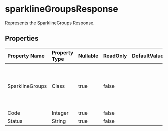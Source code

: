 # **sparklineGroupsResponse**

Represents the SparklineGroups Response. 

## **Properties**

| Property Name | Property Type | Nullable |  ReadOnly | DefaultValue | Description | 
| :- | :- | :- |:- |  :- | :- |
|SparklineGroups|Class|true|false |  |This class has a property named "SparklineGroups" of type "SparklineGroups" for managing sparkline groups.|
|Code|Integer|true|false |  ||
|Status|String|true|false |  ||

